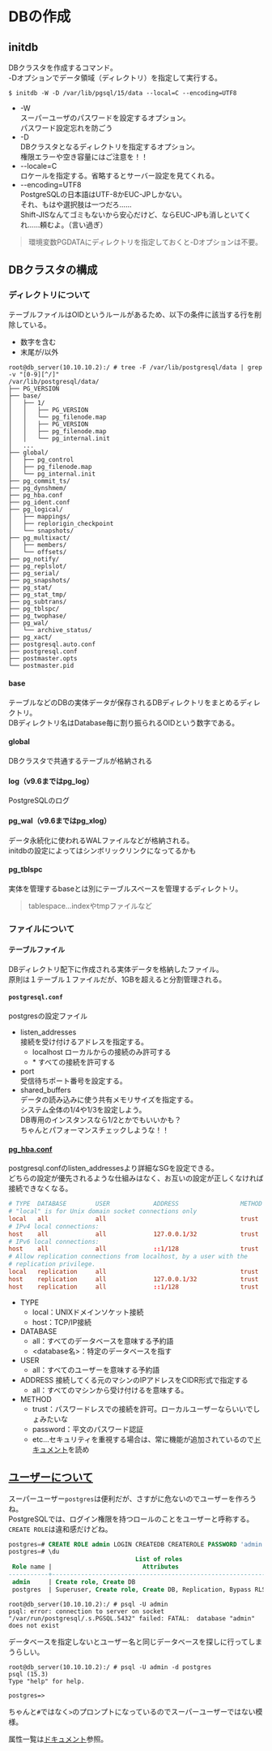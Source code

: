 # DBの作成

## initdb

DBクラスタを作成するコマンド。  
-Dオプションでデータ領域（ディレクトリ）を指定して実行する。

```console
$ initdb -W -D /var/lib/pgsql/15/data --local=C --encoding=UTF8
```

- -W  
  スーパーユーザのパスワードを設定するオプション。  
  パスワード設定忘れを防ごう
- -D  
  DBクラスタとなるディレクトリを指定するオプション。  
  権限エラーや空き容量にはご注意を！！
- --locale=C  
  ロケールを指定する。省略するとサーバー設定を見てくれる。
- --encoding=UTF8  
  PostgreSQLの日本語はUTF-8かEUC-JPしかない。  
  それ、もはや選択肢は一つだろ……  
  Shift-JISなんてゴミもないから安心だけど、ならEUC-JPも消しといてくれ……頼むよ。（言い過ぎ）

> 環境変数PGDATAにディレクトリを指定しておくと-Dオプションは不要。

## DBクラスタの構成

### ディレクトリについて

テーブルファイルはOIDというルールがあるため、以下の条件に該当する行を削除している。

- 数字を含む
- 末尾が/以外

```console
root@db_server(10.10.10.2):/ # tree -F /var/lib/postgresql/data | grep -v "[0-9][^/]"
/var/lib/postgresql/data/
├── PG_VERSION
├── base/
│   ├── 1/
│   │   ├── PG_VERSION
│   │   └── pg_filenode.map
│   │   ├── PG_VERSION
│   │   ├── pg_filenode.map
│   │   └── pg_internal.init
│   ...
├── global/
│   ├── pg_control
│   ├── pg_filenode.map
│   └── pg_internal.init
├── pg_commit_ts/
├── pg_dynshmem/
├── pg_hba.conf
├── pg_ident.conf
├── pg_logical/
│   ├── mappings/
│   ├── replorigin_checkpoint
│   └── snapshots/
├── pg_multixact/
│   ├── members/
│   └── offsets/
├── pg_notify/
├── pg_replslot/
├── pg_serial/
├── pg_snapshots/
├── pg_stat/
├── pg_stat_tmp/
├── pg_subtrans/
├── pg_tblspc/
├── pg_twophase/
├── pg_wal/
│   └── archive_status/
├── pg_xact/
├── postgresql.auto.conf
├── postgresql.conf
├── postmaster.opts
└── postmaster.pid
```

#### base

テーブルなどのDBの実体データが保存されるDBディレクトリをまとめるディレクトリ。  
DBディレクトリ名はDatabase毎に割り振られるOIDという数字である。

#### global

DBクラスタで共通するテーブルが格納される

#### log（v9.6まではpg_log）

PostgreSQLのログ

#### pg_wal（v9.6まではpg_xlog）

データ永続化に使われるWALファイルなどが格納される。  
initdbの設定によってはシンボリックリンクになってるかも

#### pg_tblspc

実体を管理するbaseとは別にテーブルスペースを管理するディレクトリ。
> tablespace...indexやtmpファイルなど

### ファイルについて

#### テーブルファイル

DBディレクトリ配下に作成される実体データを格納したファイル。  
原則は１テーブル１ファイルだが、1GBを超えると分割管理される。

#### `postgresql.conf`  

postgresの設定ファイル

- listen_addresses  
  接続を受け付けるアドレスを指定する。
  - localhost ローカルからの接続のみ許可する
  - \* すべての接続を許可する
- port  
  受信待ちポート番号を設定する。
- shared_buffers  
  データの読み込みに使う共有メモリサイズを指定する。  
  システム全体の1/4や1/3を設定しよう。  
  DB専用のインスタンスなら1/2とかでもいいかも？  
  ちゃんとパフォーマンスチェックしような！！

#### [pg_hba.conf](https://www.postgresql.jp/document/15/html/auth-pg-hba-conf.html)

postgresql.confのlisten_addressesより詳細なSGを設定できる。  
どちらの設定が優先されるような仕組みはなく、お互いの設定が正しくなければ接続できなくなる。

```conf
# TYPE  DATABASE        USER            ADDRESS                 METHOD
# "local" is for Unix domain socket connections only
local   all             all                                     trust
# IPv4 local connections:
host    all             all             127.0.0.1/32            trust
# IPv6 local connections:
host    all             all             ::1/128                 trust
# Allow replication connections from localhost, by a user with the
# replication privilege.
local   replication     all                                     trust
host    replication     all             127.0.0.1/32            trust
host    replication     all             ::1/128                 trust
```

- TYPE
  - local：UNIXドメインソケット接続
  - host：TCP/IP接続
- DATABASE
  - all：すべてのデータベースを意味する予約語
  - <database名>：特定のデータベースを指す
- USER
  - all：すべてのユーザーを意味する予約語
- ADDRESS
  接続してくる元のマシンのIPアドレスをCIDR形式で指定する
  - all：すべてのマシンから受け付けるを意味する。
- METHOD
  - trust：パスワードレスでの接続を許可。ローカルユーザーならいいでしょみたいな
  - password：平文のパスワード認証
  - etc...セキュリティを重視する場合は、常に機能が追加されているので[ドキュメント](https://www.postgresql.jp/document/15/html/client-authentication.html)を読め

## [ユーザーについて](https://www.postgresql.jp/document/15/html/user-manag.html)

スーパーユーザー`postgres`は便利だが、さすがに危ないのでユーザーを作ろうね。  
PostgreSQLでは、ログイン権限を持つロールのことをユーザーと呼称する。  
`CREATE ROLE`は違和感だけどね。

```sql
postgres=# CREATE ROLE admin LOGIN CREATEDB CREATEROLE PASSWORD 'admin';
postgres=# \du
                                   List of roles
 Role name |                         Attributes                         | Member of 
-----------+------------------------------------------------------------+-----------
 admin     | Create role, Create DB                                     | {}
 postgres  | Superuser, Create role, Create DB, Replication, Bypass RLS | {}
```

```console
root@db_server(10.10.10.2):/ # psql -U admin
psql: error: connection to server on socket "/var/run/postgresql/.s.PGSQL.5432" failed: FATAL:  database "admin" does not exist
```

データベースを指定しないとユーザー名と同じデータベースを探しに行ってしまうらしい。

```console
root@db_server(10.10.10.2):/ # psql -U admin -d postgres
psql (15.3)
Type "help" for help.

postgres=>
```

ちゃんと`#`ではなく`>`のプロンプトになっているのでスーパーユーザーではない模様。

属性一覧は[ドキュメント](https://www.postgresql.jp/document/15/html/role-attributes.html)参照。

